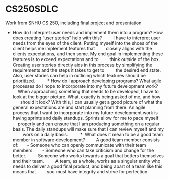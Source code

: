 # CS250SDLC
Work from SNHU CS 250, including final project and presentation


  * How do I interpret user needs and implement them into a program? How does creating “user stories” help with this?
        I have to interpret user needs from the eyes of the client. Putting myself into the shoes of the client helps me implement features that
        closely aligns with the clients expectations, and then some. My end goal in implementing these features is to exceed expectations and to
        think outside of the box. Creating user stories directly aids in this process by simplifying the requirements and the steps it takes to get to
        the desired end state. Also, user stories can help in outlining which features should be prioritized.
     
   * How do I approach developing programs? What agile processes do I hope to incorporate into my future development work?
        When approaching something that needs to be developed, I have to look at the bigger picture. What, exactly is being asked of me, and how
        should it look? With this, I can usually get a good picture of what the general expectations are and start planning from there. An agile
        process that I want to incorporate into my future development work is having sprints and daily standups. Sprints allow for me to pace myself
        properly and can ensure that I am producing something on a regular basis. The daily standups will make sure that I can review myself and my
        work on a daily basis.
     
   *  What does it mean to be a good team member in software development?
        A good team member consists of:
      - Someone who can openly communicate with their team members.
      - Someone who can take criticism and change for the better.
      - Someone who works towards a goal that betters themselves and their team.
        A team, as a whole, works as a singular entity who needs to deliver a good final product, and being apart of a team like this means that
        you must have integrity and strive for perfection.
